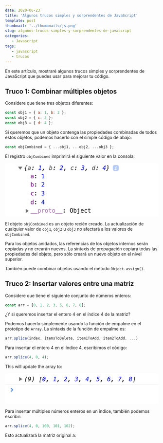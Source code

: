 ```yaml
---
date: 2020-06-23
title: 'Algunos trucos simples y sorprendentes de JavaScript'
template: post
thumbnail: '../thumbnails/js.png'
slug: algunos-trucos-simples-y-sorprendentes-de-javascript
categories:
   - Javascript
tags:
   - javascript
   - trucos
---
```


En este artículo, mostraré algunos trucos simples y sorprendentes de JavaScript que puedes usar para mejorar tu código.

## Truco 1: Combinar múltiples objetos

Considere que tiene tres objetos diferentes:

```js
const obj1 = { a: 1, b: 2 };
const obj2 = { c: 3 };
const obj3 = { d: 4 };
```

Si queremos que un objeto contenga las propiedades combinadas de todos estos objetos, podemos hacerlo con el simple código de abajo:

```js
const objCombined = { ...obj1, ...obj2, ...obj3 };
```

El registro `objCombined` imprimirá el siguiente valor en la consola:

![](../images/javascript-object-prototype.png)

El objeto `objCombined` es un objeto recién creado. La actualización de cualquier valor de `obj1`, `obj2` u `obj3` no afectará a los valores de `objCombined`.

Para los objetos anidados, las referencias de los objetos internos serán copiadas y no crearán nuevos. La sintaxis de propagación copiará todas las propiedades del objeto, pero sólo creará un nuevo objeto en el nivel superior.

También puede combinar objetos usando el método `Object.assign()`.

## Truco 2: Insertar valores entre una matriz

Considere que tiene el siguiente conjunto de números enteros:

```js
const arr = [0, 1, 2, 3, 5, 6, 7, 8];
```

¿Y si queremos insertar el entero 4 en el índice 4 de la matriz?

Podemos hacerlo simplemente usando la función de empalme en el prototipo de `Array`. La sintaxis de la función de empalme es:

```js
arr.splice(index, itemsToDelete, item1ToAdd, item2ToAdd, ...)
```

Para insertar el entero 4 en el índice 4, escribimos el código:

```js
arr.splice(4, 0, 4);
```

This will update the array to:

![](../images/array-console-preview.png)

Para insertar múltiples números enteros en un índice, también podemos escribir:

```js
arr.splice(4, 0, 100, 101, 102);
```

Esto actualizará la matriz original a:

```js
```

<!-- https://medium.com/developers-arena/some-simple-and-amazing-javascript-tricks-292e1962b1f6 -->
